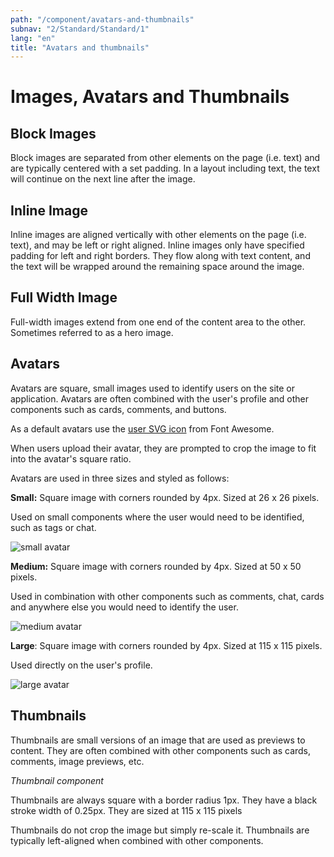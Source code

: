 ```yaml
---
path: "/component/avatars-and-thumbnails"
subnav: "2/Standard/Standard/1"
lang: "en"
title: "Avatars and thumbnails"
---
```


<helmet>
<title> Images, Avatars and Thumbnails - Aurora Design System </title>
</helmet>

# Images, Avatars and Thumbnails

## Block Images

Block images are separated from other elements on the page \(i.e. text\) and are typically centered with a set padding. In a layout including text, the text will continue on the next line after the image.

## Inline Image

Inline images are aligned vertically with other elements on the page \(i.e. text\), and may be left or right aligned. Inline images only have specified padding for left and right borders. They flow along with text content, and the text will be wrapped around the remaining space around the image.

## Full Width Image

Full-width images extend from one end of the content area to the other. Sometimes referred to as a hero image.

## Avatars

Avatars are square, small images used to identify users on the site or application. Avatars are often combined with the user's profile and other components such as cards, comments, and buttons.

As a default avatars use the [user SVG icon](https://fontawesome.com/icons/user?style=solid) from Font Awesome.

When users upload their avatar, they are prompted to crop the image to fit into the avatar's square ratio.

Avatars are used in three sizes and styled as follows:

**Small:** Square image with corners rounded by 4px. Sized at 26 x 26 pixels.

Used on small components where the user would need to be identified, such as tags or chat.

<img alt="small avatar" class="avatar avatar-sm" src="https://api.adorable.io/avatars/170/abott@adorable.png">

<codeblock html='<img alt="small avatar" class="avatar avatar-sm" src="https://api.adorable.io/avatars/170/abott@adorable.png">
' react='' />

**Medium:** Square image with corners rounded by 4px. Sized at 50 x 50 pixels.

Used in combination with other components such as comments, chat, cards and anywhere else you would need to identify the user.

<img alt="medium avatar" class="avatar" src="https://api.adorable.io/avatars/170/abott@adorable.png">

<codeblock html='<img alt="medium avatar" class="avatar" src="https://api.adorable.io/avatars/170/abott@adorable.png">
' react='' />

**Large**: Square image with corners rounded by 4px. Sized at 115 x 115 pixels.

Used directly on the user's profile.

<img alt="large avatar" class="avatar avatar-lg" src="https://api.adorable.io/avatars/170/abott@adorable.png">

<codeblock html='<img alt="large avatar" class="avatar avatar-lg" src="https://api.adorable.io/avatars/170/abott@adorable.png">
' react='' />

## Thumbnails

Thumbnails are small versions of an image that are used as previews to content. They are often combined with other components such as cards, comments, image previews, etc.

*Thumbnail component*

Thumbnails are always square with a border radius 1px. They have a black stroke width of 0.25px. They are sized at 115 x 115 pixels

Thumbnails do not crop the image but simply re-scale it. Thumbnails are typically left-aligned when combined with other components.
